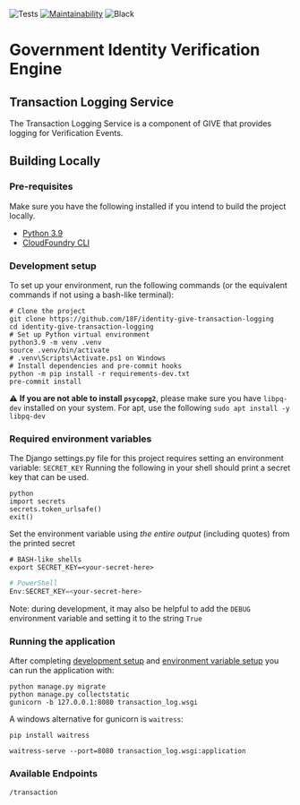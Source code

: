 ![Tests](https://github.com/18F/identity-give-transaction-logging/workflows/Unit-Tests/badge.svg)
[![Maintainability](https://api.codeclimate.com/v1/badges/f9b10f2d60f8e8baef84/maintainability)](https://codeclimate.com/github/18F/identity-give-transaction-logging/maintainability)
![Black](https://github.com/18F/identity-give-transaction-logging/workflows/Black/badge.svg)

# Government Identity Verification Engine

## Transaction Logging Service

The Transaction Logging Service is a component of GIVE that provides logging for Verification Events.

## Building Locally

### Pre-requisites
Make sure you have the following installed if you intend to build the project locally.
- [Python 3.9](https://www.python.org/)
- [CloudFoundry CLI](https://docs.cloudfoundry.org/cf-cli/)

### Development setup
To set up your environment, run the following commands (or the equivalent commands if not using a bash-like terminal):
```shell
# Clone the project
git clone https://github.com/18F/identity-give-transaction-logging
cd identity-give-transaction-logging
# Set up Python virtual environment
python3.9 -m venv .venv
source .venv/bin/activate
# .venv\Scripts\Activate.ps1 on Windows
# Install dependencies and pre-commit hooks
python -m pip install -r requirements-dev.txt
pre-commit install
```

:warning: **If you are not able to install `psycopg2`**, please make sure you have `libpq-dev` installed on your system. For apt, use the following `sudo apt install -y libpq-dev`

### Required environment variables
The Django settings.py file for this project requires setting an environment variable: `SECRET_KEY`
Running the following in your shell should print a secret key that can be used.
```shell
python
import secrets
secrets.token_urlsafe()
exit()

```

Set the environment variable using *the entire output* (including quotes) from the printed secret
```shell
# BASH-like shells
export SECRET_KEY=<your-secret-here>
```
```powershell
# PowerShell
Env:SECRET_KEY=<your-secret-here>
```
Note: during development, it may also be helpful to add the `DEBUG` environment variable and setting it to the string `True`

### Running the application
After completing [development setup](#development-setup) and [environment variable setup](#required-environment-variables) you can run the application with:

```shell
python manage.py migrate
python manage.py collectstatic
gunicorn -b 127.0.0.1:8080 transaction_log.wsgi
```

A windows alternative for gunicorn is `waitress`:

``` shell
pip install waitress

waitress-serve --port=8080 transaction_log.wsgi:application
```


### Available Endpoints

`/transaction`
